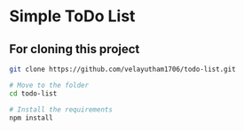 # Simple ToDo List

## For cloning this project

```bash
git clone https://github.com/velayutham1706/todo-list.git

# Move to the folder
cd todo-list

# Install the requirements
npm install
